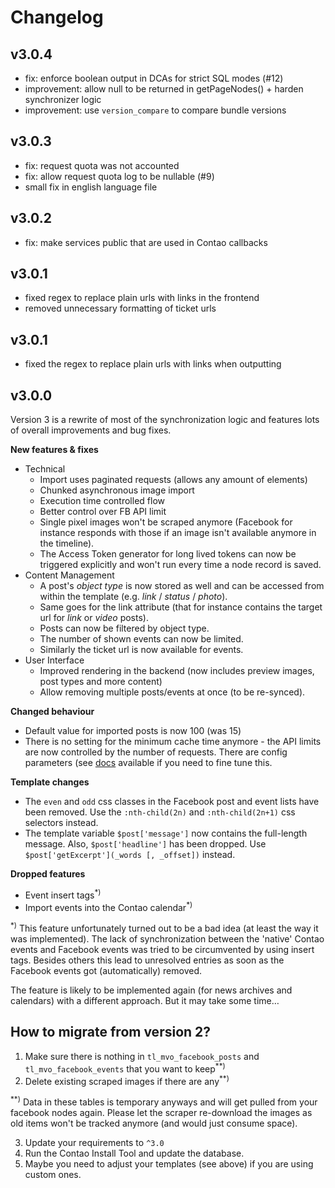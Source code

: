 Changelog
=========

v3.0.4
------
- fix: enforce boolean output in DCAs for strict SQL modes (#12)
- improvement: allow null to be returned in getPageNodes()
  \+ harden synchronizer logic
- improvement: use `version_compare` to compare bundle versions

v3.0.3
------
- fix: request quota was not accounted
- fix: allow request quota log to be nullable (#9)
- small fix in english language file

v3.0.2
------
- fix: make services public that are used in Contao callbacks

v3.0.1
------
- fixed regex to replace plain urls with links in the frontend
- removed unnecessary formatting of ticket urls

v3.0.1
------
- fixed the regex to replace plain urls with links when outputting

v3.0.0
------
Version 3 is a rewrite of most of the synchronization logic and features
lots of overall improvements and bug fixes.

**New features & fixes**
 - Technical
    - Import uses paginated requests (allows any amount of elements)
    - Chunked asynchronous image import
    - Execution time controlled flow
    - Better control over FB API limit
    - Single pixel images won't be scraped anymore (Facebook for instance
      responds with those if an image isn't available anymore in the
      timeline).
    - The Access Token generator for long lived tokens can now be triggered
      explicitly and won't run every time a node record is saved.
 - Content Management
    - A post's *object type* is now stored as well and can be accessed from
      within the template (e.g. *link* / *status* / *photo*).
    - Same goes for the link attribute (that for instance contains the
      target url for *link* or *video* posts).
    - Posts can now be filtered by object type.
    - The number of shown events can now be limited.
    - Similarly the ticket url is now available for events.
 - User Interface
    - Improved rendering in the backend (now includes preview images,
      post types and more content)
    - Allow removing multiple posts/events at once (to be re-synced).

**Changed behaviour**
 - Default value for imported posts is now 100 (was 15)
 - There is no setting for the minimum cache time anymore - the API
   limits are now controlled by the number of requests. There are
   config parameters (see [docs](README.md) available if you need
   to fine tune this.

**Template changes**
 - The `even` and `odd` css classes in the Facebook post and event
   lists have been removed. Use the `:nth-child(2n)` and
   `:nth-child(2n+1)` css selectors instead.
 - The template variable `$post['message']` now contains the full-length
    message. Also, `$post['headline']` has been dropped. Use
   `$post['getExcerpt'](_words [, _offset])` instead.

**Dropped features**
 - Event insert tags<sup>*)</sup>
 - Import events into the Contao calendar<sup>*)</sup>

<sup>*)</sup> This feature unfortunately turned out to be a bad idea
(at least the way it was implemented). The lack of synchronization
between the 'native' Contao events and Facebook events was tried to
be circumvented by using insert tags. Besides others this lead to
unresolved entries as soon as the Facebook events got (automatically)
removed.

The feature is likely to be implemented again (for news archives and
calendars) with a different approach. But it may take some time&hellip;


How to migrate from version 2?
------------------------------
 1. Make sure there is nothing in `tl_mvo_facebook_posts` and
 `tl_mvo_facebook_events` that you want to keep<sup>**)</sup>
 2. Delete existing scraped images if there are any<sup>**)</sup>

<sup>**)</sup> Data in these tables is temporary anyways and will get
pulled from your facebook nodes again. Please let the scraper
re-download the images as old items won't be tracked anymore (and
would just consume space).

 3. Update your requirements to `^3.0`
 4. Run the Contao Install Tool and update the database.
 5. Maybe you need to adjust your templates (see above) if you
    are using custom ones.